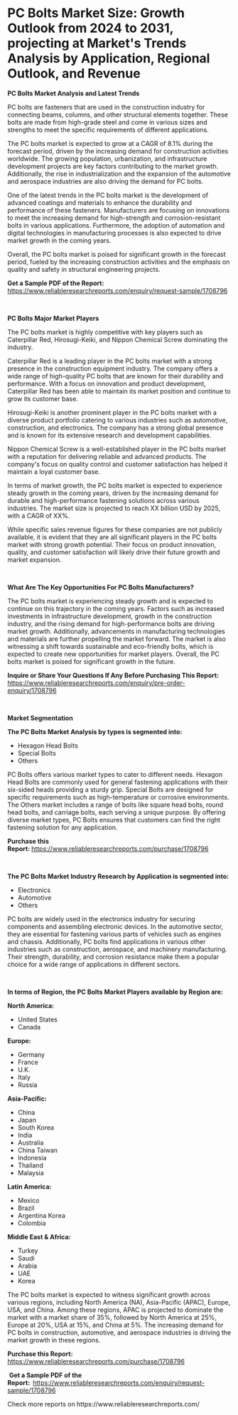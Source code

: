 <p><h1>PC Bolts Market Size: Growth Outlook from 2024 to 2031, projecting at Market's Trends Analysis by Application, Regional Outlook, and Revenue</h1></p><p><strong>PC Bolts Market Analysis and Latest Trends</strong></p>
<p><p>PC bolts are fasteners that are used in the construction industry for connecting beams, columns, and other structural elements together. These bolts are made from high-grade steel and come in various sizes and strengths to meet the specific requirements of different applications.</p><p>The PC bolts market is expected to grow at a CAGR of 8.1% during the forecast period, driven by the increasing demand for construction activities worldwide. The growing population, urbanization, and infrastructure development projects are key factors contributing to the market growth. Additionally, the rise in industrialization and the expansion of the automotive and aerospace industries are also driving the demand for PC bolts.</p><p>One of the latest trends in the PC bolts market is the development of advanced coatings and materials to enhance the durability and performance of these fasteners. Manufacturers are focusing on innovations to meet the increasing demand for high-strength and corrosion-resistant bolts in various applications. Furthermore, the adoption of automation and digital technologies in manufacturing processes is also expected to drive market growth in the coming years.</p><p>Overall, the PC bolts market is poised for significant growth in the forecast period, fueled by the increasing construction activities and the emphasis on quality and safety in structural engineering projects.</p></p>
<p><strong>Get a Sample PDF of the Report:&nbsp;</strong> <a href="https://www.reliableresearchreports.com/enquiry/request-sample/1708796">https://www.reliableresearchreports.com/enquiry/request-sample/1708796</a></p>
<p>&nbsp;</p>
<p><strong>PC Bolts Major Market Players</strong></p>
<p><p>The PC bolts market is highly competitive with key players such as Caterpillar Red, Hirosugi-Keiki, and Nippon Chemical Screw dominating the industry. </p><p>Caterpillar Red is a leading player in the PC bolts market with a strong presence in the construction equipment industry. The company offers a wide range of high-quality PC bolts that are known for their durability and performance. With a focus on innovation and product development, Caterpillar Red has been able to maintain its market position and continue to grow its customer base. </p><p>Hirosugi-Keiki is another prominent player in the PC bolts market with a diverse product portfolio catering to various industries such as automotive, construction, and electronics. The company has a strong global presence and is known for its extensive research and development capabilities.</p><p>Nippon Chemical Screw is a well-established player in the PC bolts market with a reputation for delivering reliable and advanced products. The company's focus on quality control and customer satisfaction has helped it maintain a loyal customer base.</p><p>In terms of market growth, the PC bolts market is expected to experience steady growth in the coming years, driven by the increasing demand for durable and high-performance fastening solutions across various industries. The market size is projected to reach XX billion USD by 2025, with a CAGR of XX%.</p><p>While specific sales revenue figures for these companies are not publicly available, it is evident that they are all significant players in the PC bolts market with strong growth potential. Their focus on product innovation, quality, and customer satisfaction will likely drive their future growth and market expansion.</p></p>
<p>&nbsp;</p>
<p><strong>What Are The Key Opportunities For PC Bolts Manufacturers?</strong></p>
<p><p>The PC bolts market is experiencing steady growth and is expected to continue on this trajectory in the coming years. Factors such as increased investments in infrastructure development, growth in the construction industry, and the rising demand for high-performance bolts are driving market growth. Additionally, advancements in manufacturing technologies and materials are further propelling the market forward. The market is also witnessing a shift towards sustainable and eco-friendly bolts, which is expected to create new opportunities for market players. Overall, the PC bolts market is poised for significant growth in the future.</p></p>
<p><strong>Inquire or Share Your Questions If Any Before Purchasing This Report:</strong> <a href="https://www.reliableresearchreports.com/enquiry/pre-order-enquiry/1708796">https://www.reliableresearchreports.com/enquiry/pre-order-enquiry/1708796</a></p>
<p>&nbsp;</p>
<p><strong>Market Segmentation</strong></p>
<p><strong>The PC Bolts Market Analysis by types is segmented into:</strong></p>
<p><ul><li>Hexagon Head Bolts</li><li>Special Bolts</li><li>Others</li></ul></p>
<p><p>PC Bolts offers various market types to cater to different needs. Hexagon Head Bolts are commonly used for general fastening applications with their six-sided heads providing a sturdy grip. Special Bolts are designed for specific requirements such as high-temperature or corrosive environments. The Others market includes a range of bolts like square head bolts, round head bolts, and carriage bolts, each serving a unique purpose. By offering diverse market types, PC Bolts ensures that customers can find the right fastening solution for any application.</p></p>
<p><strong>Purchase this Report:&nbsp;</strong><a href="https://www.reliableresearchreports.com/purchase/1708796">https://www.reliableresearchreports.com/purchase/1708796</a></p>
<p>&nbsp;</p>
<p><strong>The PC Bolts Market Industry Research by Application is segmented into:</strong></p>
<p><ul><li>Electronics</li><li>Automotive</li><li>Others</li></ul></p>
<p><p>PC bolts are widely used in the electronics industry for securing components and assembling electronic devices. In the automotive sector, they are essential for fastening various parts of vehicles such as engines and chassis. Additionally, PC bolts find applications in various other industries such as construction, aerospace, and machinery manufacturing. Their strength, durability, and corrosion resistance make them a popular choice for a wide range of applications in different sectors.</p></p>
<p>&nbsp;</p>
<p><strong>In terms of Region, the PC Bolts Market Players available by Region are:</strong></p>
<p>
    <p> <strong> North America: </strong>
        <ul>
            <li>United States</li>
            <li>Canada</li>
        </ul>
        </p> 
    <p> <strong> Europe: </strong>
        <ul>
            <li>Germany</li>
            <li>France</li>
            <li>U.K.</li>
            <li>Italy</li>
            <li>Russia</li>
        </ul>
        </p> 
    <p> <strong> Asia-Pacific: </strong>
        <ul>
            <li>China</li>
            <li>Japan</li>
            <li>South Korea</li>
            <li>India</li>
            <li>Australia</li>
            <li>China Taiwan</li>
            <li>Indonesia</li>
            <li>Thailand</li>
            <li>Malaysia</li>
        </ul>
        </p> 
    <p> <strong> Latin America: </strong>
        <ul>
            <li>Mexico</li>
            <li>Brazil</li>
            <li>Argentina Korea</li>
            <li>Colombia</li>
        </ul>
        </p> 
    <p> <strong> Middle East & Africa: </strong>
        <ul>
            <li>Turkey</li>
            <li>Saudi</li>
            <li>Arabia</li>
            <li>UAE</li>
            <li>Korea</li>
        </ul>
    </p>
    </p>
<p><p>The PC bolts market is expected to witness significant growth across various regions, including North America (NA), Asia-Pacific (APAC), Europe, USA, and China. Among these regions, APAC is projected to dominate the market with a market share of 35%, followed by North America at 25%, Europe at 20%, USA at 15%, and China at 5%. The increasing demand for PC bolts in construction, automotive, and aerospace industries is driving the market growth in these regions.</p></p>
<p><strong>Purchase this Report: </strong><a href="https://www.reliableresearchreports.com/purchase/1708796">https://www.reliableresearchreports.com/purchase/1708796</a></p>
<p>&nbsp;<strong>Get a Sample PDF of the Report:&nbsp;&nbsp;</strong><a href="https://www.reliableresearchreports.com/enquiry/request-sample/1708796">https://www.reliableresearchreports.com/enquiry/request-sample/1708796</a></p>
<p><strong></strong></p>
<p>Check more reports on https://www.reliableresearchreports.com/</p>